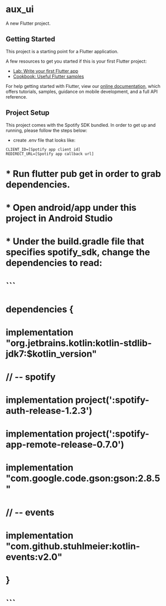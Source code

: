 # aux_ui

A new Flutter project.

## Getting Started

This project is a starting point for a Flutter application.

A few resources to get you started if this is your first Flutter project:

- [Lab: Write your first Flutter app](https://flutter.dev/docs/get-started/codelab)
- [Cookbook: Useful Flutter samples](https://flutter.dev/docs/cookbook)

For help getting started with Flutter, view our
[online documentation](https://flutter.dev/docs), which offers tutorials,
samples, guidance on mobile development, and a full API reference.

## Project Setup

This project comes with the Spotify SDK bundled. In order to get up and running, please follow the steps below:

* create .env file that looks like:

```
CLIENT_ID=[Spotify app client id]
REDIRECT_URL=[Spotify app callback url]
```

# * Run flutter pub get in order to grab dependencies.
# * Open android/app under this project in Android Studio
# * Under the build.gradle file that specifies spotify_sdk, change the dependencies to read:

# ```
# dependencies {
#     implementation "org.jetbrains.kotlin:kotlin-stdlib-jdk7:$kotlin_version"
#     // -- spotify
#     implementation project(':spotify-auth-release-1.2.3')
#     implementation project(':spotify-app-remote-release-0.7.0')
#     implementation "com.google.code.gson:gson:2.8.5"
#     // -- events
#     implementation "com.github.stuhlmeier:kotlin-events:v2.0"
# }
# ```



